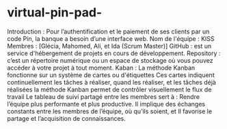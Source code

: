 # virtual-pin-pad-
Introduction :
Pour l’authentification et le paiement de ses clients par un code Pin, la banque a besoin d’une interface web.
Nom de l'équipe : KISS
Membres : [Glécia, Mahomed, Ali, et Ida (Scrum Master)]
GitHub : est un service d'hébergement de projets en cours de développement.
Repository :   c’est un répertoire numérique ou un espace de stockage où vous pouvez accéder à votre projet à tout moment.
Kaban :  La méthode Kanban fonctionne sur un système de cartes ou d'étiquettes
Ces cartes indiquent continuellement les tâches à réaliser, quand les réaliser, et les tâches déjà réalisées la méthode Kanban permet de contrôler visuellement le flux de travail 
Le tableau de suivi partagé entre les membres sert à : Rendre l’équipe plus performante et plus productive. Il implique des échanges constants entre les membres de l’équipe, où qu’ils soient, et Il favorise le partage et l’acquisition de connaissances.





